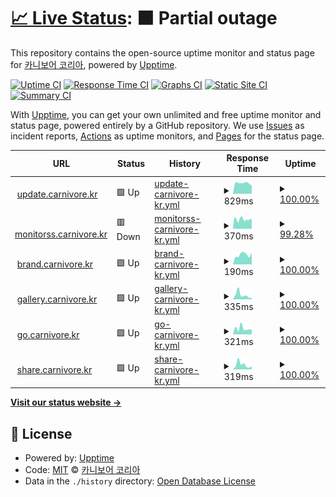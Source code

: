 # [📈 Live Status](https://status.carnivore.kr): <!--live status--> **🟧 Partial outage**

This repository contains the open-source uptime monitor and status page for [카니보어 코리아](https://carnivore.kr), powered by [Upptime](https://github.com/upptime/upptime).

[![Uptime CI](https://github.com/CarnivoreKR/status/workflows/Uptime%20CI/badge.svg)](https://github.com/CarnivoreKR/status/actions?query=workflow%3A%22Uptime+CI%22)
[![Response Time CI](https://github.com/CarnivoreKR/status/workflows/Response%20Time%20CI/badge.svg)](https://github.com/CarnivoreKR/status/actions?query=workflow%3A%22Response+Time+CI%22)
[![Graphs CI](https://github.com/CarnivoreKR/status/workflows/Graphs%20CI/badge.svg)](https://github.com/CarnivoreKR/status/actions?query=workflow%3A%22Graphs+CI%22)
[![Static Site CI](https://github.com/CarnivoreKR/status/workflows/Static%20Site%20CI/badge.svg)](https://github.com/CarnivoreKR/status/actions?query=workflow%3A%22Static+Site+CI%22)
[![Summary CI](https://github.com/CarnivoreKR/status/workflows/Summary%20CI/badge.svg)](https://github.com/CarnivoreKR/status/actions?query=workflow%3A%22Summary+CI%22)

With [Upptime](https://upptime.js.org), you can get your own unlimited and free uptime monitor and status page, powered entirely by a GitHub repository. We use [Issues](https://github.com/CarnivoreKR/status/issues) as incident reports, [Actions](https://github.com/CarnivoreKR/status/actions) as uptime monitors, and [Pages](https://status.carnivore.kr) for the status page.

<!--start: status pages-->
<!-- This summary is generated by Upptime (https://github.com/upptime/upptime) -->
<!-- Do not edit this manually, your changes will be overwritten -->
<!-- prettier-ignore -->
| URL | Status | History | Response Time | Uptime |
| --- | ------ | ------- | ------------- | ------ |
| <img alt="" src="https://icons.duckduckgo.com/ip3/update.carnivore.kr.ico" height="13"> [update.carnivore.kr](https://update.carnivore.kr/) | 🟩 Up | [update-carnivore-kr.yml](https://github.com/CarnivoreKR/status/commits/HEAD/history/update-carnivore-kr.yml) | <details><summary><img alt="Response time graph" src="./graphs/update-carnivore-kr/response-time-week.png" height="20"> 829ms</summary><br><a href="https://status.carnivore.kr/history/update-carnivore-kr"><img alt="Response time 972" src="https://img.shields.io/endpoint?url=https%3A%2F%2Fraw.githubusercontent.com%2FCarnivoreKR%2Fstatus%2FHEAD%2Fapi%2Fupdate-carnivore-kr%2Fresponse-time.json"></a><br><a href="https://status.carnivore.kr/history/update-carnivore-kr"><img alt="24-hour response time 622" src="https://img.shields.io/endpoint?url=https%3A%2F%2Fraw.githubusercontent.com%2FCarnivoreKR%2Fstatus%2FHEAD%2Fapi%2Fupdate-carnivore-kr%2Fresponse-time-day.json"></a><br><a href="https://status.carnivore.kr/history/update-carnivore-kr"><img alt="7-day response time 829" src="https://img.shields.io/endpoint?url=https%3A%2F%2Fraw.githubusercontent.com%2FCarnivoreKR%2Fstatus%2FHEAD%2Fapi%2Fupdate-carnivore-kr%2Fresponse-time-week.json"></a><br><a href="https://status.carnivore.kr/history/update-carnivore-kr"><img alt="30-day response time 886" src="https://img.shields.io/endpoint?url=https%3A%2F%2Fraw.githubusercontent.com%2FCarnivoreKR%2Fstatus%2FHEAD%2Fapi%2Fupdate-carnivore-kr%2Fresponse-time-month.json"></a><br><a href="https://status.carnivore.kr/history/update-carnivore-kr"><img alt="1-year response time 972" src="https://img.shields.io/endpoint?url=https%3A%2F%2Fraw.githubusercontent.com%2FCarnivoreKR%2Fstatus%2FHEAD%2Fapi%2Fupdate-carnivore-kr%2Fresponse-time-year.json"></a></details> | <details><summary><a href="https://status.carnivore.kr/history/update-carnivore-kr">100.00%</a></summary><a href="https://status.carnivore.kr/history/update-carnivore-kr"><img alt="All-time uptime 100.00%" src="https://img.shields.io/endpoint?url=https%3A%2F%2Fraw.githubusercontent.com%2FCarnivoreKR%2Fstatus%2FHEAD%2Fapi%2Fupdate-carnivore-kr%2Fuptime.json"></a><br><a href="https://status.carnivore.kr/history/update-carnivore-kr"><img alt="24-hour uptime 100.00%" src="https://img.shields.io/endpoint?url=https%3A%2F%2Fraw.githubusercontent.com%2FCarnivoreKR%2Fstatus%2FHEAD%2Fapi%2Fupdate-carnivore-kr%2Fuptime-day.json"></a><br><a href="https://status.carnivore.kr/history/update-carnivore-kr"><img alt="7-day uptime 100.00%" src="https://img.shields.io/endpoint?url=https%3A%2F%2Fraw.githubusercontent.com%2FCarnivoreKR%2Fstatus%2FHEAD%2Fapi%2Fupdate-carnivore-kr%2Fuptime-week.json"></a><br><a href="https://status.carnivore.kr/history/update-carnivore-kr"><img alt="30-day uptime 100.00%" src="https://img.shields.io/endpoint?url=https%3A%2F%2Fraw.githubusercontent.com%2FCarnivoreKR%2Fstatus%2FHEAD%2Fapi%2Fupdate-carnivore-kr%2Fuptime-month.json"></a><br><a href="https://status.carnivore.kr/history/update-carnivore-kr"><img alt="1-year uptime 100.00%" src="https://img.shields.io/endpoint?url=https%3A%2F%2Fraw.githubusercontent.com%2FCarnivoreKR%2Fstatus%2FHEAD%2Fapi%2Fupdate-carnivore-kr%2Fuptime-year.json"></a></details>
| <img alt="" src="https://icons.duckduckgo.com/ip3/monitorss.carnivore.kr.ico" height="13"> [monitorss.carnivore.kr](https://monitorss.carnivore.kr/) | 🟥 Down | [monitorss-carnivore-kr.yml](https://github.com/CarnivoreKR/status/commits/HEAD/history/monitorss-carnivore-kr.yml) | <details><summary><img alt="Response time graph" src="./graphs/monitorss-carnivore-kr/response-time-week.png" height="20"> 370ms</summary><br><a href="https://status.carnivore.kr/history/monitorss-carnivore-kr"><img alt="Response time 1252" src="https://img.shields.io/endpoint?url=https%3A%2F%2Fraw.githubusercontent.com%2FCarnivoreKR%2Fstatus%2FHEAD%2Fapi%2Fmonitorss-carnivore-kr%2Fresponse-time.json"></a><br><a href="https://status.carnivore.kr/history/monitorss-carnivore-kr"><img alt="24-hour response time 367" src="https://img.shields.io/endpoint?url=https%3A%2F%2Fraw.githubusercontent.com%2FCarnivoreKR%2Fstatus%2FHEAD%2Fapi%2Fmonitorss-carnivore-kr%2Fresponse-time-day.json"></a><br><a href="https://status.carnivore.kr/history/monitorss-carnivore-kr"><img alt="7-day response time 370" src="https://img.shields.io/endpoint?url=https%3A%2F%2Fraw.githubusercontent.com%2FCarnivoreKR%2Fstatus%2FHEAD%2Fapi%2Fmonitorss-carnivore-kr%2Fresponse-time-week.json"></a><br><a href="https://status.carnivore.kr/history/monitorss-carnivore-kr"><img alt="30-day response time 924" src="https://img.shields.io/endpoint?url=https%3A%2F%2Fraw.githubusercontent.com%2FCarnivoreKR%2Fstatus%2FHEAD%2Fapi%2Fmonitorss-carnivore-kr%2Fresponse-time-month.json"></a><br><a href="https://status.carnivore.kr/history/monitorss-carnivore-kr"><img alt="1-year response time 1252" src="https://img.shields.io/endpoint?url=https%3A%2F%2Fraw.githubusercontent.com%2FCarnivoreKR%2Fstatus%2FHEAD%2Fapi%2Fmonitorss-carnivore-kr%2Fresponse-time-year.json"></a></details> | <details><summary><a href="https://status.carnivore.kr/history/monitorss-carnivore-kr">99.28%</a></summary><a href="https://status.carnivore.kr/history/monitorss-carnivore-kr"><img alt="All-time uptime 98.30%" src="https://img.shields.io/endpoint?url=https%3A%2F%2Fraw.githubusercontent.com%2FCarnivoreKR%2Fstatus%2FHEAD%2Fapi%2Fmonitorss-carnivore-kr%2Fuptime.json"></a><br><a href="https://status.carnivore.kr/history/monitorss-carnivore-kr"><img alt="24-hour uptime 99.99%" src="https://img.shields.io/endpoint?url=https%3A%2F%2Fraw.githubusercontent.com%2FCarnivoreKR%2Fstatus%2FHEAD%2Fapi%2Fmonitorss-carnivore-kr%2Fuptime-day.json"></a><br><a href="https://status.carnivore.kr/history/monitorss-carnivore-kr"><img alt="7-day uptime 99.28%" src="https://img.shields.io/endpoint?url=https%3A%2F%2Fraw.githubusercontent.com%2FCarnivoreKR%2Fstatus%2FHEAD%2Fapi%2Fmonitorss-carnivore-kr%2Fuptime-week.json"></a><br><a href="https://status.carnivore.kr/history/monitorss-carnivore-kr"><img alt="30-day uptime 99.61%" src="https://img.shields.io/endpoint?url=https%3A%2F%2Fraw.githubusercontent.com%2FCarnivoreKR%2Fstatus%2FHEAD%2Fapi%2Fmonitorss-carnivore-kr%2Fuptime-month.json"></a><br><a href="https://status.carnivore.kr/history/monitorss-carnivore-kr"><img alt="1-year uptime 98.30%" src="https://img.shields.io/endpoint?url=https%3A%2F%2Fraw.githubusercontent.com%2FCarnivoreKR%2Fstatus%2FHEAD%2Fapi%2Fmonitorss-carnivore-kr%2Fuptime-year.json"></a></details>
| <img alt="" src="https://icons.duckduckgo.com/ip3/brand.carnivore.kr.ico" height="13"> [brand.carnivore.kr](https://brand.carnivore.kr/) | 🟩 Up | [brand-carnivore-kr.yml](https://github.com/CarnivoreKR/status/commits/HEAD/history/brand-carnivore-kr.yml) | <details><summary><img alt="Response time graph" src="./graphs/brand-carnivore-kr/response-time-week.png" height="20"> 190ms</summary><br><a href="https://status.carnivore.kr/history/brand-carnivore-kr"><img alt="Response time 245" src="https://img.shields.io/endpoint?url=https%3A%2F%2Fraw.githubusercontent.com%2FCarnivoreKR%2Fstatus%2FHEAD%2Fapi%2Fbrand-carnivore-kr%2Fresponse-time.json"></a><br><a href="https://status.carnivore.kr/history/brand-carnivore-kr"><img alt="24-hour response time 227" src="https://img.shields.io/endpoint?url=https%3A%2F%2Fraw.githubusercontent.com%2FCarnivoreKR%2Fstatus%2FHEAD%2Fapi%2Fbrand-carnivore-kr%2Fresponse-time-day.json"></a><br><a href="https://status.carnivore.kr/history/brand-carnivore-kr"><img alt="7-day response time 190" src="https://img.shields.io/endpoint?url=https%3A%2F%2Fraw.githubusercontent.com%2FCarnivoreKR%2Fstatus%2FHEAD%2Fapi%2Fbrand-carnivore-kr%2Fresponse-time-week.json"></a><br><a href="https://status.carnivore.kr/history/brand-carnivore-kr"><img alt="30-day response time 233" src="https://img.shields.io/endpoint?url=https%3A%2F%2Fraw.githubusercontent.com%2FCarnivoreKR%2Fstatus%2FHEAD%2Fapi%2Fbrand-carnivore-kr%2Fresponse-time-month.json"></a><br><a href="https://status.carnivore.kr/history/brand-carnivore-kr"><img alt="1-year response time 245" src="https://img.shields.io/endpoint?url=https%3A%2F%2Fraw.githubusercontent.com%2FCarnivoreKR%2Fstatus%2FHEAD%2Fapi%2Fbrand-carnivore-kr%2Fresponse-time-year.json"></a></details> | <details><summary><a href="https://status.carnivore.kr/history/brand-carnivore-kr">100.00%</a></summary><a href="https://status.carnivore.kr/history/brand-carnivore-kr"><img alt="All-time uptime 100.00%" src="https://img.shields.io/endpoint?url=https%3A%2F%2Fraw.githubusercontent.com%2FCarnivoreKR%2Fstatus%2FHEAD%2Fapi%2Fbrand-carnivore-kr%2Fuptime.json"></a><br><a href="https://status.carnivore.kr/history/brand-carnivore-kr"><img alt="24-hour uptime 100.00%" src="https://img.shields.io/endpoint?url=https%3A%2F%2Fraw.githubusercontent.com%2FCarnivoreKR%2Fstatus%2FHEAD%2Fapi%2Fbrand-carnivore-kr%2Fuptime-day.json"></a><br><a href="https://status.carnivore.kr/history/brand-carnivore-kr"><img alt="7-day uptime 100.00%" src="https://img.shields.io/endpoint?url=https%3A%2F%2Fraw.githubusercontent.com%2FCarnivoreKR%2Fstatus%2FHEAD%2Fapi%2Fbrand-carnivore-kr%2Fuptime-week.json"></a><br><a href="https://status.carnivore.kr/history/brand-carnivore-kr"><img alt="30-day uptime 100.00%" src="https://img.shields.io/endpoint?url=https%3A%2F%2Fraw.githubusercontent.com%2FCarnivoreKR%2Fstatus%2FHEAD%2Fapi%2Fbrand-carnivore-kr%2Fuptime-month.json"></a><br><a href="https://status.carnivore.kr/history/brand-carnivore-kr"><img alt="1-year uptime 100.00%" src="https://img.shields.io/endpoint?url=https%3A%2F%2Fraw.githubusercontent.com%2FCarnivoreKR%2Fstatus%2FHEAD%2Fapi%2Fbrand-carnivore-kr%2Fuptime-year.json"></a></details>
| <img alt="" src="https://icons.duckduckgo.com/ip3/gallery.carnivore.kr.ico" height="13"> [gallery.carnivore.kr](https://gallery.carnivore.kr/) | 🟩 Up | [gallery-carnivore-kr.yml](https://github.com/CarnivoreKR/status/commits/HEAD/history/gallery-carnivore-kr.yml) | <details><summary><img alt="Response time graph" src="./graphs/gallery-carnivore-kr/response-time-week.png" height="20"> 335ms</summary><br><a href="https://status.carnivore.kr/history/gallery-carnivore-kr"><img alt="Response time 230" src="https://img.shields.io/endpoint?url=https%3A%2F%2Fraw.githubusercontent.com%2FCarnivoreKR%2Fstatus%2FHEAD%2Fapi%2Fgallery-carnivore-kr%2Fresponse-time.json"></a><br><a href="https://status.carnivore.kr/history/gallery-carnivore-kr"><img alt="24-hour response time 124" src="https://img.shields.io/endpoint?url=https%3A%2F%2Fraw.githubusercontent.com%2FCarnivoreKR%2Fstatus%2FHEAD%2Fapi%2Fgallery-carnivore-kr%2Fresponse-time-day.json"></a><br><a href="https://status.carnivore.kr/history/gallery-carnivore-kr"><img alt="7-day response time 335" src="https://img.shields.io/endpoint?url=https%3A%2F%2Fraw.githubusercontent.com%2FCarnivoreKR%2Fstatus%2FHEAD%2Fapi%2Fgallery-carnivore-kr%2Fresponse-time-week.json"></a><br><a href="https://status.carnivore.kr/history/gallery-carnivore-kr"><img alt="30-day response time 266" src="https://img.shields.io/endpoint?url=https%3A%2F%2Fraw.githubusercontent.com%2FCarnivoreKR%2Fstatus%2FHEAD%2Fapi%2Fgallery-carnivore-kr%2Fresponse-time-month.json"></a><br><a href="https://status.carnivore.kr/history/gallery-carnivore-kr"><img alt="1-year response time 230" src="https://img.shields.io/endpoint?url=https%3A%2F%2Fraw.githubusercontent.com%2FCarnivoreKR%2Fstatus%2FHEAD%2Fapi%2Fgallery-carnivore-kr%2Fresponse-time-year.json"></a></details> | <details><summary><a href="https://status.carnivore.kr/history/gallery-carnivore-kr">100.00%</a></summary><a href="https://status.carnivore.kr/history/gallery-carnivore-kr"><img alt="All-time uptime 100.00%" src="https://img.shields.io/endpoint?url=https%3A%2F%2Fraw.githubusercontent.com%2FCarnivoreKR%2Fstatus%2FHEAD%2Fapi%2Fgallery-carnivore-kr%2Fuptime.json"></a><br><a href="https://status.carnivore.kr/history/gallery-carnivore-kr"><img alt="24-hour uptime 100.00%" src="https://img.shields.io/endpoint?url=https%3A%2F%2Fraw.githubusercontent.com%2FCarnivoreKR%2Fstatus%2FHEAD%2Fapi%2Fgallery-carnivore-kr%2Fuptime-day.json"></a><br><a href="https://status.carnivore.kr/history/gallery-carnivore-kr"><img alt="7-day uptime 100.00%" src="https://img.shields.io/endpoint?url=https%3A%2F%2Fraw.githubusercontent.com%2FCarnivoreKR%2Fstatus%2FHEAD%2Fapi%2Fgallery-carnivore-kr%2Fuptime-week.json"></a><br><a href="https://status.carnivore.kr/history/gallery-carnivore-kr"><img alt="30-day uptime 100.00%" src="https://img.shields.io/endpoint?url=https%3A%2F%2Fraw.githubusercontent.com%2FCarnivoreKR%2Fstatus%2FHEAD%2Fapi%2Fgallery-carnivore-kr%2Fuptime-month.json"></a><br><a href="https://status.carnivore.kr/history/gallery-carnivore-kr"><img alt="1-year uptime 100.00%" src="https://img.shields.io/endpoint?url=https%3A%2F%2Fraw.githubusercontent.com%2FCarnivoreKR%2Fstatus%2FHEAD%2Fapi%2Fgallery-carnivore-kr%2Fuptime-year.json"></a></details>
| <img alt="" src="https://icons.duckduckgo.com/ip3/go.carnivore.kr.ico" height="13"> [go.carnivore.kr](https://go.carnivore.kr/) | 🟩 Up | [go-carnivore-kr.yml](https://github.com/CarnivoreKR/status/commits/HEAD/history/go-carnivore-kr.yml) | <details><summary><img alt="Response time graph" src="./graphs/go-carnivore-kr/response-time-week.png" height="20"> 321ms</summary><br><a href="https://status.carnivore.kr/history/go-carnivore-kr"><img alt="Response time 413" src="https://img.shields.io/endpoint?url=https%3A%2F%2Fraw.githubusercontent.com%2FCarnivoreKR%2Fstatus%2FHEAD%2Fapi%2Fgo-carnivore-kr%2Fresponse-time.json"></a><br><a href="https://status.carnivore.kr/history/go-carnivore-kr"><img alt="24-hour response time 248" src="https://img.shields.io/endpoint?url=https%3A%2F%2Fraw.githubusercontent.com%2FCarnivoreKR%2Fstatus%2FHEAD%2Fapi%2Fgo-carnivore-kr%2Fresponse-time-day.json"></a><br><a href="https://status.carnivore.kr/history/go-carnivore-kr"><img alt="7-day response time 321" src="https://img.shields.io/endpoint?url=https%3A%2F%2Fraw.githubusercontent.com%2FCarnivoreKR%2Fstatus%2FHEAD%2Fapi%2Fgo-carnivore-kr%2Fresponse-time-week.json"></a><br><a href="https://status.carnivore.kr/history/go-carnivore-kr"><img alt="30-day response time 336" src="https://img.shields.io/endpoint?url=https%3A%2F%2Fraw.githubusercontent.com%2FCarnivoreKR%2Fstatus%2FHEAD%2Fapi%2Fgo-carnivore-kr%2Fresponse-time-month.json"></a><br><a href="https://status.carnivore.kr/history/go-carnivore-kr"><img alt="1-year response time 413" src="https://img.shields.io/endpoint?url=https%3A%2F%2Fraw.githubusercontent.com%2FCarnivoreKR%2Fstatus%2FHEAD%2Fapi%2Fgo-carnivore-kr%2Fresponse-time-year.json"></a></details> | <details><summary><a href="https://status.carnivore.kr/history/go-carnivore-kr">100.00%</a></summary><a href="https://status.carnivore.kr/history/go-carnivore-kr"><img alt="All-time uptime 99.99%" src="https://img.shields.io/endpoint?url=https%3A%2F%2Fraw.githubusercontent.com%2FCarnivoreKR%2Fstatus%2FHEAD%2Fapi%2Fgo-carnivore-kr%2Fuptime.json"></a><br><a href="https://status.carnivore.kr/history/go-carnivore-kr"><img alt="24-hour uptime 100.00%" src="https://img.shields.io/endpoint?url=https%3A%2F%2Fraw.githubusercontent.com%2FCarnivoreKR%2Fstatus%2FHEAD%2Fapi%2Fgo-carnivore-kr%2Fuptime-day.json"></a><br><a href="https://status.carnivore.kr/history/go-carnivore-kr"><img alt="7-day uptime 100.00%" src="https://img.shields.io/endpoint?url=https%3A%2F%2Fraw.githubusercontent.com%2FCarnivoreKR%2Fstatus%2FHEAD%2Fapi%2Fgo-carnivore-kr%2Fuptime-week.json"></a><br><a href="https://status.carnivore.kr/history/go-carnivore-kr"><img alt="30-day uptime 100.00%" src="https://img.shields.io/endpoint?url=https%3A%2F%2Fraw.githubusercontent.com%2FCarnivoreKR%2Fstatus%2FHEAD%2Fapi%2Fgo-carnivore-kr%2Fuptime-month.json"></a><br><a href="https://status.carnivore.kr/history/go-carnivore-kr"><img alt="1-year uptime 99.99%" src="https://img.shields.io/endpoint?url=https%3A%2F%2Fraw.githubusercontent.com%2FCarnivoreKR%2Fstatus%2FHEAD%2Fapi%2Fgo-carnivore-kr%2Fuptime-year.json"></a></details>
| <img alt="" src="https://icons.duckduckgo.com/ip3/share.carnivore.kr.ico" height="13"> [share.carnivore.kr](https://share.carnivore.kr/) | 🟩 Up | [share-carnivore-kr.yml](https://github.com/CarnivoreKR/status/commits/HEAD/history/share-carnivore-kr.yml) | <details><summary><img alt="Response time graph" src="./graphs/share-carnivore-kr/response-time-week.png" height="20"> 319ms</summary><br><a href="https://status.carnivore.kr/history/share-carnivore-kr"><img alt="Response time 386" src="https://img.shields.io/endpoint?url=https%3A%2F%2Fraw.githubusercontent.com%2FCarnivoreKR%2Fstatus%2FHEAD%2Fapi%2Fshare-carnivore-kr%2Fresponse-time.json"></a><br><a href="https://status.carnivore.kr/history/share-carnivore-kr"><img alt="24-hour response time 211" src="https://img.shields.io/endpoint?url=https%3A%2F%2Fraw.githubusercontent.com%2FCarnivoreKR%2Fstatus%2FHEAD%2Fapi%2Fshare-carnivore-kr%2Fresponse-time-day.json"></a><br><a href="https://status.carnivore.kr/history/share-carnivore-kr"><img alt="7-day response time 319" src="https://img.shields.io/endpoint?url=https%3A%2F%2Fraw.githubusercontent.com%2FCarnivoreKR%2Fstatus%2FHEAD%2Fapi%2Fshare-carnivore-kr%2Fresponse-time-week.json"></a><br><a href="https://status.carnivore.kr/history/share-carnivore-kr"><img alt="30-day response time 353" src="https://img.shields.io/endpoint?url=https%3A%2F%2Fraw.githubusercontent.com%2FCarnivoreKR%2Fstatus%2FHEAD%2Fapi%2Fshare-carnivore-kr%2Fresponse-time-month.json"></a><br><a href="https://status.carnivore.kr/history/share-carnivore-kr"><img alt="1-year response time 386" src="https://img.shields.io/endpoint?url=https%3A%2F%2Fraw.githubusercontent.com%2FCarnivoreKR%2Fstatus%2FHEAD%2Fapi%2Fshare-carnivore-kr%2Fresponse-time-year.json"></a></details> | <details><summary><a href="https://status.carnivore.kr/history/share-carnivore-kr">100.00%</a></summary><a href="https://status.carnivore.kr/history/share-carnivore-kr"><img alt="All-time uptime 100.00%" src="https://img.shields.io/endpoint?url=https%3A%2F%2Fraw.githubusercontent.com%2FCarnivoreKR%2Fstatus%2FHEAD%2Fapi%2Fshare-carnivore-kr%2Fuptime.json"></a><br><a href="https://status.carnivore.kr/history/share-carnivore-kr"><img alt="24-hour uptime 100.00%" src="https://img.shields.io/endpoint?url=https%3A%2F%2Fraw.githubusercontent.com%2FCarnivoreKR%2Fstatus%2FHEAD%2Fapi%2Fshare-carnivore-kr%2Fuptime-day.json"></a><br><a href="https://status.carnivore.kr/history/share-carnivore-kr"><img alt="7-day uptime 100.00%" src="https://img.shields.io/endpoint?url=https%3A%2F%2Fraw.githubusercontent.com%2FCarnivoreKR%2Fstatus%2FHEAD%2Fapi%2Fshare-carnivore-kr%2Fuptime-week.json"></a><br><a href="https://status.carnivore.kr/history/share-carnivore-kr"><img alt="30-day uptime 100.00%" src="https://img.shields.io/endpoint?url=https%3A%2F%2Fraw.githubusercontent.com%2FCarnivoreKR%2Fstatus%2FHEAD%2Fapi%2Fshare-carnivore-kr%2Fuptime-month.json"></a><br><a href="https://status.carnivore.kr/history/share-carnivore-kr"><img alt="1-year uptime 100.00%" src="https://img.shields.io/endpoint?url=https%3A%2F%2Fraw.githubusercontent.com%2FCarnivoreKR%2Fstatus%2FHEAD%2Fapi%2Fshare-carnivore-kr%2Fuptime-year.json"></a></details>

<!--end: status pages-->

[**Visit our status website →**](https://status.carnivore.kr)

## 📄 License

- Powered by: [Upptime](https://github.com/upptime/upptime)
- Code: [MIT](./LICENSE) © [카니보어 코리아](https://carnivore.kr)
- Data in the `./history` directory: [Open Database License](https://opendatacommons.org/licenses/odbl/1-0/)
